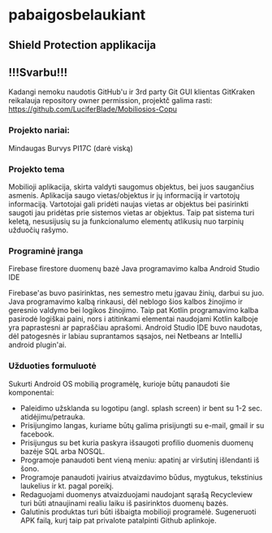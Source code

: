 # pabaigosbelaukiant
## Shield Protection applikacija
## !!!Svarbu!!!
Kadangi nemoku naudotis GitHub'u ir 3rd party Git GUI klientas GitKraken reikalauja repository owner permission, projektč galima rasti: https://github.com/LuciferBlade/Mobiliosios-Copu 
### Projekto nariai:
Mindaugas Burvys PI17C (darė viską)
### Projekto tema
Mobilioji aplikacija, skirta valdyti saugomus objektus, bei juos saugančius asmenis. Aplikacija saugo vietas/objektus ir jų informaciją ir vartotojų informaciją. Vartotojai gali pridėti naujas vietas ar objektus bei pasirinkti saugoti jau pridėtas prie sistemos vietas ar objektus. Taip pat sistema turi keletą, nesusijusių su ja funkcionalumo elementų atlikusių nuo tarpinių užduočių rašymo.
### Programinė įranga
Firebase firestore duomenų bazė
Java programavimo kalba
Android Studio IDE

Firebase'as buvo pasirinktas, nes semestro metu įgavau žinių, darbui su juo.
Java programavimo kalbą rinkausi, dėl neblogo šios kalbos žinojimo ir geresnio valdymo bei logikos žinojimo. Taip pat Kotlin programavimo kalba pasirodė logiškai paini, nors i atitinkami elementai naudojami Kotlin kalboje yra paprastesni ar papraščiau aprašomi.
Android Studio IDE buvo naudotas, dėl patogesnės ir labiau suprantamos sąsajos, nei Netbeans ar IntelliJ android plugin'ai.
### Užduoties formuluotė
Sukurti Android OS mobilią programėlę, kurioje būtų panaudoti šie komponentai:
  - Paleidimo užsklanda su logotipu (angl. splash screen) ir bent su 1-2 sec. atidėjimu/petrauka. 
  - Prisijungimo langas, kuriame būtų galima prisijungti su e-mail, gmail ir su facebook.
  - Prisijungus su bet kuria paskyra išsaugoti profilio duomenis duomenų bazėje SQL arba NOSQL.
  - Programoje panaudoti bent vieną meniu: apatinį ar viršutinį išlendanti iš šono.
  - Programoje panaudoti įvairius atvaizdavimo būdus, mygtukus, tekstinius laukelius ir kt. pagal poreikį.
  - Redaguojami duomenys atvaizduojami naudojant sąrašą Recycleview turi būti atnaujinami realiu laiku iš pasirinktos duomenų bazės.  
  - Galutinis produktas turi būti išbaigta mobilioji programėlė. Sugeneruoti APK failą, kurį taip pat privalote patalpinti Github aplinkoje.  
